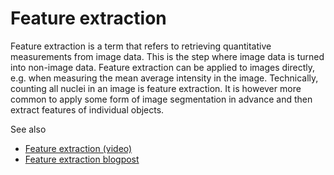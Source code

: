 # Feature extraction

Feature extraction is a term that refers to retrieving quantitative measurements from image data. This is the step where image data is turned into non-image data. Feature extraction can be applied to images directly, e.g. when measuring the mean average intensity in the image. Technically, counting all nuclei in an image is feature extraction.
It is however more common to apply some form of image segmentation in advance and then extract features of individual objects.

See also
* [Feature extraction (video)](https://youtu.be/dria4wCiaz0)
* [Feature extraction blogpost](https://focalplane.biologists.com/2023/05/03/feature-extraction-in-napari/)